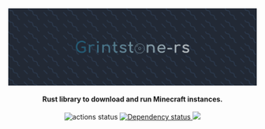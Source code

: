 <h1>
    <img src=".github/logo.svg" alt="grindstone-ts" align="center"/>
</h1>
<div align="center">
    <strong>
        Rust library to download and run Minecraft instances.
    </strong>
</div>

<br/>

<div align="center">
    <!-- Github Actions -->
    <img src="https://img.shields.io/github/workflow/status/bricklou/grindstone-rs/Grindstone-rs?style=flat-square" alt="actions status" /> 
    <!-- Dependency Status -->
    <a href="https://deps.rs/repo/github/bricklou/grindstone-rs">
        <img src="https://deps.rs/repo/github/bricklou/grindstone-rs/status.svg" alt="Dependency status" />
    </a>
    <!-- License -->
    <a href="https://opensource.org/licenses/MIT">
        <img src="https://img.shields.io/github/license/bricklou/grindstone-rs" />
    </a>
</div>
